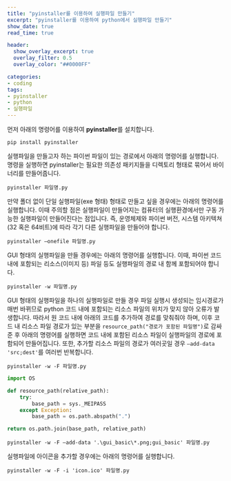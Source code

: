 ```yaml
---
title: "pyinstaller를 이용하여 실행파일 만들기" 
excerpt: "pyinstaller를 이용하여 python에서 실행파일 만들기"
show_date: true
read_time: true

header:
  show_overlay_excerpt: true
  overlay_filter: 0.5
  overlay_color: "##0000FF"

categories: 
- coding
tags: 
- pyinstaller
- python
- 실행파일
---
```


먼저 아래의 명령어를 이용하여 **pyinstaller**를 설치합니다.

```
pip install pyinstaller
```

실행파일을 만들고자 하는 파이썬 파일이 있는 경로에서 아래의 명령어를 실행합니다. 명령을 실행하면 pyinstaller는 필요한 의존성 패키지들을 디렉토리 형태로 묶어서 바이너리를 만들어줍니다. 

```
pyinstaller 파일명.py
```
만약 폴더 없이 단일 실행파일(exe 형태) 형태로 만들고 싶을 경우에는 아래의 명령어를 실행합니다. 이때 주의할 점은 실행파일이 만들어지는 컴퓨터의 실행환경에서만 구동 가능한 실행파일이 만들어진다는 점입니다. 즉, 운영체제와 파이썬 버전, 시스템 아키텍쳐 (32 혹은 64비트)에 따라 각기 다른 실행파일을 만들어야 합니다.

```
pyinstaller —onefile 파일명.py
```

GUI 형태의 실행파일을 만들 경우에는 아래의 명령어를 실행합니다. 이때, 파이썬 코드 내에 포함되는 리소스(이미지 등) 파일 등도 실행파일의 경로 내 함께 포함되어야 합니다.

```
pyinstaller -w 파일명.py
```

GUI 형태의 실행파일을 하나의 실행파일로 만들 경우 파일 실행시 생성되는 임시경로가 매번 바뀌므로 python 코드 내에 포함되는 리소스 파일의 위치가 맞지 않아 오류가 발생합니다. 따라서 원 코드 내에 아래의 코드를 추가하여 경로를 맞춰줘야 하며, 이후 코드 내 리소스 파일 경로가 있는 부분을 `resource_path("경로가 포함된 파일명")`로 감싸준 후 아래의 명령어를 실행하면 코드 내에 포함된 리소스 파일이 실행파일의 경로에 포함되어 만들어집니다.  또한, 추가할 리소스 파일의 경로가 여러곳일 경우 `—add-data 'src;dest'`를 여러번 반복합니다.

```
pyinstaller -w -F 파일명.py
```

```python
import OS

def resource_path(relative_path):
	try:
		base_path = sys._MEIPASS
	except Exception:
		base_path = os.path.abspath(".")

return os.path.join(base_path, relative_path)
```

```
pyinstaller -w -F —add-data '.\gui_basic\*.png;gui_basic' 파일명.py
```

실행파일에 아이콘을 추가할 경우에는 아래의 명령어를 실행합니다.

```
pyinstaller -w -F -i 'icon.ico' 파일명.py
```
